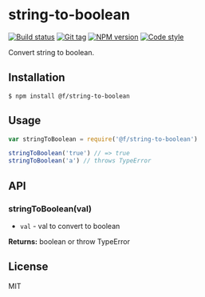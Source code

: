 
# string-to-boolean

[![Build status][travis-image]][travis-url]
[![Git tag][git-image]][git-url]
[![NPM version][npm-image]][npm-url]
[![Code style][standard-image]][standard-url]

Convert string to boolean.

## Installation

    $ npm install @f/string-to-boolean

## Usage

```js
var stringToBoolean = require('@f/string-to-boolean')

stringToBoolean('true') // => true
stringToBoolean('a') // throws TypeError
```

## API

### stringToBoolean(val)

- `val` - val to convert to boolean

**Returns:** boolean or throw TypeError

## License

MIT

[travis-image]: https://img.shields.io/travis/micro-js/string-to-boolean.svg?style=flat-square
[travis-url]: https://travis-ci.org/micro-js/string-to-boolean
[git-image]: https://img.shields.io/github/tag/micro-js/string-to-boolean.svg?style=flat-square
[git-url]: https://github.com/micro-js/string-to-boolean
[standard-image]: https://img.shields.io/badge/code%20style-standard-brightgreen.svg?style=flat-square
[standard-url]: https://github.com/feross/standard
[npm-image]: https://img.shields.io/npm/v/@f/string-to-boolean.svg?style=flat-square
[npm-url]: https://npmjs.org/package/@f/string-to-boolean
